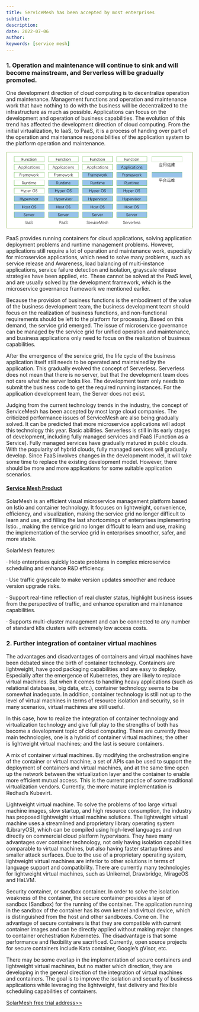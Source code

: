 ```yaml
---
title: ServiceMesh has been accepted by most enterprises
subtitle:
description:
date: 2022-07-06
author:
keywords: [service mesh]
---
```


### 1. Operation and maintenance will continue to sink and will become mainstream, and Serverless will be gradually promoted.

One development direction of cloud computing is to decentralize operation and maintenance. Management functions and operation and maintenance work that have nothing to do with the business will be decentralized to the infrastructure as much as possible. Applications can focus on the development and operation of business capabilities. The evolution of this trend has affected the development direction of cloud computing. From the initial virtualization, to IaaS, to PaaS, it is a process of handing over part of the operation and maintenance responsibilities of the application system to the platform operation and maintenance.

![Operation and maintenance functions moved downward](img.png)

PaaS provides running containers for cloud applications, solving application deployment problems and runtime management problems. However, applications still require a lot of operation and maintenance work, especially for microservice applications, which need to solve many problems, such as service release and Awareness, load balancing of multi-instance applications, service failure detection and isolation, grayscale release strategies have been applied, etc. These cannot be solved at the PaaS level, and are usually solved by the development framework, which is the microservice governance framework we mentioned earlier.

Because the provision of business functions is the embodiment of the value of the business development team, the business development team should focus on the realization of business functions, and non-functional requirements should be left to the platform for processing. Based on this demand, the service grid emerged. The issue of microservice governance can be managed by the service grid for unified operation and maintenance, and business applications only need to focus on the realization of business capabilities.

After the emergence of the service grid, the life cycle of the business application itself still needs to be operated and maintained by the application. This gradually evolved the concept of Serverless. Serverless does not mean that there is no server, but that the development team does not care what the server looks like. The development team only needs to submit the business code to get the required running instances. For the application development team, the Server does not exist.

Judging from the current technology trends in the industry, the concept of ServiceMesh has been accepted by most large cloud companies. The criticized performance issues of ServiceMesh are also being gradually solved. It can be predicted that more microservice applications will adopt this technology this year. Basic abilities. Serverless is still in its early stages of development, including fully managed services and FaaS (Function as a Service). Fully managed services have gradually matured in public clouds. With the popularity of hybrid clouds, fully managed services will gradually develop. Since FaaS involves changes in the development model, it will take some time to replace the existing development model. However, there should be more and more applications for some suitable application scenarios.

#### [Service Mesh Product](https://www.cloudtogo.cn/product-SolarMesh)

SolarMesh is an efficient visual microservice management platform based on Istio and container technology. It focuses on lightweight, convenience, efficiency, and visualization, making the service grid no longer difficult to learn and use, and filling the last shortcomings of enterprises implementing Istio. , making the service grid no longer difficult to learn and use, making the implementation of the service grid in enterprises smoother, safer, and more stable.

SolarMesh features:

· Help enterprises quickly locate problems in complex microservice scheduling and enhance R&D efficiency.

· Use traffic grayscale to make version updates smoother and reduce version upgrade risks.

· Support real-time reflection of real cluster status, highlight business issues from the perspective of traffic, and enhance operation and maintenance capabilities.

· Supports multi-cluster management and can be connected to any number of standard k8s clusters with extremely low access costs.

### 2. Further integration of container virtual machines

The advantages and disadvantages of containers and virtual machines have been debated since the birth of container technology. Containers are lightweight, have good packaging capabilities and are easy to deploy. Especially after the emergence of Kubernetes, they are likely to replace virtual machines. But when it comes to handling heavy applications (such as relational databases, big data, etc.), container technology seems to be somewhat inadequate. In addition, container technology is still not up to the level of virtual machines in terms of resource isolation and security, so in many scenarios, virtual machines are still useful.

In this case, how to realize the integration of container technology and virtualization technology and give full play to the strengths of both has become a development topic of cloud computing. There are currently three main technologies, one is a hybrid of container virtual machines; the other is lightweight virtual machines; and the last is secure containers.

A mix of container virtual machines. By modifying the orchestration engine of the container or virtual machine, a set of APIs can be used to support the deployment of containers and virtual machines, and at the same time open up the network between the virtualization layer and the container to enable more efficient mutual access. This is the current practice of some traditional virtualization vendors. Currently, the more mature implementation is Redhad’s Kubevirt.

Lightweight virtual machine. To solve the problems of too large virtual machine images, slow startup, and high resource consumption, the industry has proposed lightweight virtual machine solutions. The lightweight virtual machine uses a streamlined and proprietary library operating system (LibraryOS), which can be compiled using high-level languages and run directly on commercial cloud platform hypervisors. They have many advantages over container technology, not only having isolation capabilities comparable to virtual machines, but also having faster startup times and smaller attack surfaces. Due to the use of a proprietary operating system, lightweight virtual machines are inferior to other solutions in terms of language support and compatibility. There are currently many technologies for lightweight virtual machines, such as Unikernel, Drawbridge, MirageOS and HaLVM.

Security container, or sandbox container. In order to solve the isolation weakness of the container, the secure container provides a layer of sandbox (Sandbox) for the running of the container. The application running in the sandbox of the container has its own kernel and virtual device, which is distinguished from the host and other sandboxes. Come on. The advantage of secure containers is that they are compatible with current container images and can be directly applied without making major changes to container orchestration Kubernetes. The disadvantage is that some performance and flexibility are sacrificed. Currently, open source projects for secure containers include Kata container, Google’s gVisor, etc.

There may be some overlap in the implementation of secure containers and lightweight virtual machines, but no matter which direction, they are developing in the general direction of the integration of virtual machines and containers. The goal is to improve the isolation and security of business applications while leveraging the lightweight, fast delivery and flexible scheduling capabilities of containers.

[SolarMesh free trial address>>](https://www.cloudtogo.cn/product-SolarMesh)

